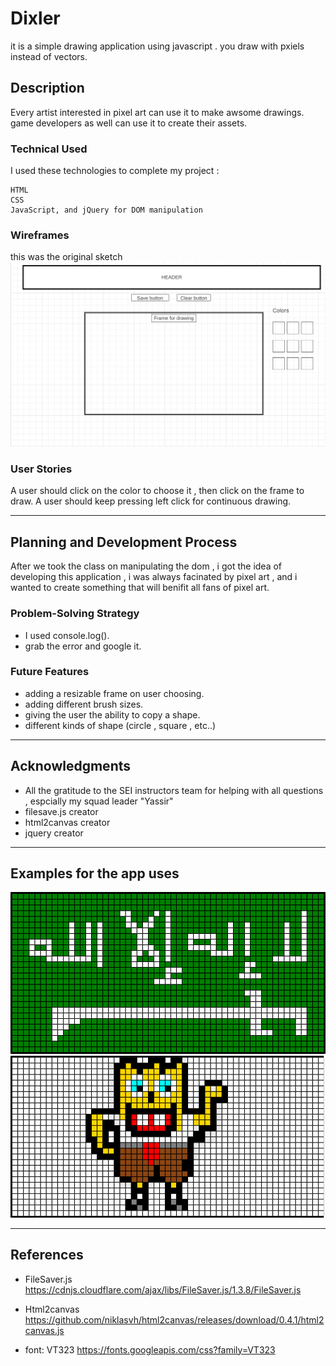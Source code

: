 # Dixler

it is a simple drawing application using javascript . you draw with pxiels instead of vectors.

## Description

Every artist interested in pixel art can use it to make awsome drawings. game developers as well can use it to create their assets.

### Technical Used
I used these technologies to complete my project :
```
HTML
CSS
JavaScript, and jQuery for DOM manipulation

```

### Wireframes

this was the original sketch
![wireframe](./styles/WF.png)

### User Stories

A user should click on the color to choose it , then click on the frame to draw.
A user should keep pressing left click for continuous drawing.

---

## Planning and Development Process

After we took the class on manipulating the dom , i got the idea of developing this application , i was always facinated by pixel art , and i wanted to create something that will benifit all fans of pixel art.

### Problem-Solving Strategy

* I used console.log().
* grab the error and google it.


### Future Features

* adding a resizable frame on user choosing.
* adding different brush sizes.
* giving the user the ability to copy a shape.
* different kinds of shape (circle , square , etc..)

---

## Acknowledgments
* All the gratitude to the SEI instructors team for helping with all questions , espcially my squad leader "Yassir"
* filesave.js creator
* html2canvas creator
* jquery creator

---

## Examples for the app uses

![spongebob pixlated](./Screenshots/flag.png)
![spongebob pixlated](./Screenshots/spb.png)

---

 ## References

* FileSaver.js
https://cdnjs.cloudflare.com/ajax/libs/FileSaver.js/1.3.8/FileSaver.js

* Html2canvas
 https://github.com/niklasvh/html2canvas/releases/download/0.4.1/html2canvas.js

 * font: VT323
 https://fonts.googleapis.com/css?family=VT323

